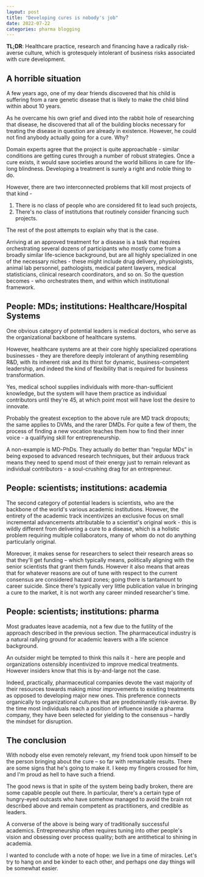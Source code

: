```yaml
---
layout: post
title: "Developing cures is nobody's job"
date: 2022-07-22
categories: pharma blogging
---
```

**TL;DR**: Healthcare practice, research and financing have a radically risk-averse culture, which is grotesquely intolerant of business risks associated with cure development.

## A horrible situation
A few years ago, one of my dear friends discovered that his child is suffering from a rare genetic disease that is likely to make the child blind within about 10 years.
 
As he overcame his own grief and dived into the rabbit hole of researching that disease, he discovered that all of the building blocks necessary for treating the disease in question are already in existence. However, he could not find anybody actually going for a cure. Why?

Domain experts agree that the project is quite approachable - similar conditions are getting cures through a number of robust strategies. Once a cure exists, it would save societies around the world billions in care for life-long blindness. Developing a treatment is surely a right and noble thing to do.

However, there are two interconnected problems that kill most projects of that kind -
1. There is no class of people who are considered fit to lead such projects,
2. There's no class of institutions that routinely consider financing such projects.

The rest of the post attempts to explain why that is the case.

Arriving at an approved treatment for a disease is a task that requires orchestrating several dozens of participants who mostly come from a broadly similar life-science background, but are all highly specialized in one of the necessary niches - these might include drug delivery, physiologists, animal lab personnel, pathologists, medical patent lawyers, medical statisticians, clinical research coordinators, and so on. So the question becomes - who orchestrates them, and within which institutional framework.

## People: MDs; institutions: Healthcare/Hospital Systems
One obvious category of potential leaders is medical doctors, who serve as the organizational backbone of healthcare systems.

However, healthcare systems are at their core highly specialized operations businesses - they are therefore deeply intolerant of anything resembling R&D, with its inherent risk and its thirst for dynamic, business-competent leadership, and indeed the kind of flexibility that is required for business transformation.

Yes, medical school supplies individuals with more-than-sufficient knowledge, but the system will have them practice as individual contributors until they're 45, at which point most will have lost the desire to innovate.

Probably the greatest exception to the above rule are MD track dropouts; the same applies to DVMs, and the rarer  DMDs. For quite a few of them, the process of finding a new vocation teaches them how to find their inner voice - a qualifying skill for entrepreneurship.

A non-example is MD-PhDs. They actually do better than “regular MDs” in being exposed to advanced research techniques, but their arduous track means they need to spend most of their energy just to remain relevant as individual contributors - a soul-crushing drag for an entrepreneur.

## People: scientists; institutions: academia
The second category of potential leaders is scientists, who are the backbone of the world's various academic institutions. However, the entirety of the academic track incentivizes an exclusive focus on small incremental advancements attributable to a scientist's original work - this is wildly different from delivering a cure to a disease, which is a holistic problem requiring multiple collaborators, many of whom do not do anything particularly original. 

Moreover, it makes sense for researchers to select their research areas so that they'll get funding – which typically means, politically aligning with the senior scientists that grant them funds. However it also means that areas that for whatever reasons are out of tune with respect to the current consensus are considered hazard zones; going there is tantamount to career suicide. Since there's typically very little publication value in bringing a cure to the market, it is not worth any career minded researcher's time.

## People: scientists; institutions: pharma
Most graduates leave academia, not a few due to the futility of the approach described in the previous section. The pharmaceutical industry is a natural rallying ground for academic leavers with a life science background.

An outsider might be tempted to think this nails it - here are people and organizations ostensibly incentivized to improve medical treatments. However insiders know that this is by-and-large not the case.

Indeed, practically, pharmaceutical companies devote the vast majority of their resources towards making minor improvements to existing treatments as opposed to developing major new ones. This preference connects organically to organizational cultures that are predominantly risk-averse. By the time most individuals reach a position of influence inside a pharma company, they have been selected for yielding to the consensus – hardly the mindset for disruption. 
 
## The conclusion
With nobody else even remotely relevant, my friend took upon himself to be the person bringing about the cure – so far with remarkable results. There are some signs that he's going to make it. I keep my fingers crossed for him, and I'm proud as hell to have such a friend.

The good news is that in spite of the system being badly broken, there are some capable people out there. In particular, there's a certain type of hungry-eyed outcasts who have somehow managed to avoid the brain rot described above and remain competent as practitioners, and credible as leaders. 

A converse of the above is being wary of traditionally successful academics. Entrepreneurship often requires tuning into other people's vision and obsessing over process quality; both are antithetical to shining in academia.

I wanted to conclude with a note of hope: we live in a time of miracles. Let's try to hang on and be kinder to each other, and perhaps one day things will be somewhat easier.
